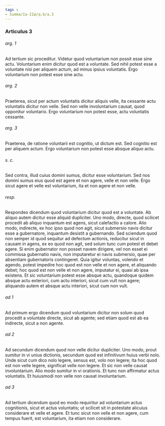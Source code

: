 ```yaml
---
tags : 
- Summa/Ia-IIæ/q.6/a.3
---
```


### Articulus 3

###### arg. 1
Ad tertium sic proceditur. Videtur quod voluntarium non possit esse sine actu. Voluntarium enim dicitur quod est a voluntate. Sed nihil potest esse a voluntate nisi per aliquem actum, ad minus ipsius voluntatis. Ergo voluntarium non potest esse sine actu.

###### arg. 2
Praeterea, sicut per actum voluntatis dicitur aliquis velle, ita cessante actu voluntatis dicitur non velle. Sed non velle involuntarium causat, quod opponitur voluntario. Ergo voluntarium non potest esse, actu voluntatis cessante.

###### arg. 3
Praeterea, de ratione voluntarii est cognitio, ut dictum est. Sed cognitio est per aliquem actum. Ergo voluntarium non potest esse absque aliquo actu.

###### s. c.
Sed contra, illud cuius domini sumus, dicitur esse voluntarium. Sed nos domini sumus eius quod est agere et non agere, velle et non velle. Ergo sicut agere et velle est voluntarium, ita et non agere et non velle.

###### resp.
Respondeo dicendum quod voluntarium dicitur quod est a voluntate. Ab aliquo autem dicitur esse aliquid dupliciter. Uno modo, directe, quod scilicet procedit ab aliquo inquantum est agens, sicut calefactio a calore. Alio modo, indirecte, ex hoc ipso quod non agit, sicut submersio navis dicitur esse a gubernatore, inquantum desistit a gubernando. Sed sciendum quod non semper id quod sequitur ad defectum actionis, reducitur sicut in causam in agens, ex eo quod non agit, sed solum tunc cum potest et debet agere. Si enim gubernator non posset navem dirigere, vel non esset ei commissa gubernatio navis, non imputaretur ei navis submersio, quae per absentiam gubernatoris contingeret. Quia igitur voluntas, volendo et agendo, potest impedire hoc quod est non velle et non agere, et aliquando debet; hoc quod est non velle et non agere, imputatur ei, quasi ab ipsa existens. Et sic voluntarium potest esse absque actu, quandoque quidem absque actu exteriori, cum actu interiori, sicut cum vult non agere; aliquando autem et absque actu interiori, sicut cum non vult.

###### ad 1
Ad primum ergo dicendum quod voluntarium dicitur non solum quod procedit a voluntate directe, sicut ab agente; sed etiam quod est ab ea indirecte, sicut a non agente.

###### ad 2
Ad secundum dicendum quod non velle dicitur dupliciter. Uno modo, prout sumitur in vi unius dictionis, secundum quod est infinitivum huius verbi nolo. Unde sicut cum dico nolo legere, sensus est, volo non legere; ita hoc quod est non velle legere, significat velle non legere. Et sic non velle causat involuntarium. Alio modo sumitur in vi orationis. Et tunc non affirmatur actus voluntatis. Et huiusmodi non velle non causat involuntarium.

###### ad 3
Ad tertium dicendum quod eo modo requiritur ad voluntarium actus cognitionis, sicut et actus voluntatis; ut scilicet sit in potestate alicuius considerare et velle et agere. Et tunc sicut non velle et non agere, cum tempus fuerit, est voluntarium, ita etiam non considerare.

